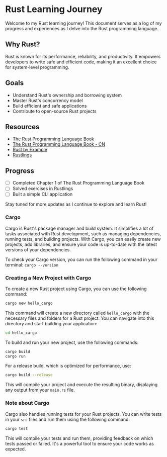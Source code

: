 # Rust Learning Journey

Welcome to my Rust learning journey! This document serves as a log of my progress and experiences as I delve into the Rust programming language.

## Why Rust?

Rust is known for its performance, reliability, and productivity. It empowers developers to write safe and efficient code, making it an excellent choice for system-level programming.

## Goals

- Understand Rust's ownership and borrowing system
- Master Rust's concurrency model
- Build efficient and safe applications
- Contribute to open-source Rust projects

## Resources

- [The Rust Programming Language Book](https://doc.rust-lang.org/book/)
- [The Rust Programming Language Book - CN](https://kaisery.github.io/trpl-zh-cn/)
- [Rust by Example](https://doc.rust-lang.org/rust-by-example/)
- [Rustlings](https://github.com/rust-lang/rustlings)

## Progress

- [ ] Completed Chapter 1 of The Rust Programming Language Book
- [ ] Solved exercises in Rustlings
- [ ] Built a simple CLI application

Stay tuned for more updates as I continue to explore and learn Rust!


### Cargo
Cargo is Rust's package manager and build system. It simplifies a lot of tasks associated with Rust development, such as managing dependencies, running tests, and building projects. With Cargo, you can easily create new projects, add libraries, and ensure your code is up-to-date with the latest versions of your dependencies.

To check your Cargo version, you can run the following command in your terminal:
```cargo --version```

### Creating a New Project with Cargo

To create a new Rust project using Cargo, you can use the following command:

```sh
cargo new hello_cargo
```

This command will create a new directory called `hello_cargo` with the necessary files and folders for a Rust project. You can navigate into this directory and start building your application:

```sh
cd hello_cargo
```

To build and run your new project, use the following commands:

```sh
cargo build
cargo run
```

For a release build, which is optimized for performance, use:

```sh
cargo build --release
```

This will compile your project and execute the resulting binary, displaying any output from your `main.rs` file.

### Note about Cargo

Cargo also handles running tests for your Rust projects. You can write tests in your `src` files and run them using the following command:

```sh
cargo test
```

This will compile your tests and run them, providing feedback on which tests passed or failed. It's a powerful tool to ensure your code works as expected.